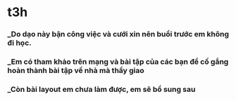 # t3h
<html>
  <h3>_Do dạo này bận công việc và cưới xin nên buổi trước em không đi học.</h3>
<h3>_Em có tham khảo trên mạng và bài tập của các bạn để cố gắng hoàn thành bài tập về nhà mà thầy giao</h3>
<h3>_Còn bài layout em chưa làm được, em sẽ bổ sung sau</h3>
</html>
